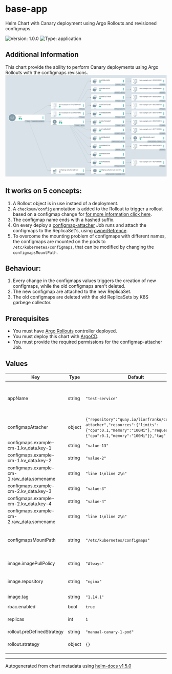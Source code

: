 # base-app

Helm Chart with Canary deployment using Argo Rollouts and revisioned configmaps.

![Version: 1.0.0](https://img.shields.io/badge/Version-1.0.0-informational?style=flat-square) ![Type: application](https://img.shields.io/badge/Type-application-informational?style=flat-square)

## Additional Information
This chart provide the ability to perform Canary deployments using Argo Rollouts with the configmaps revisions.
![](argocd.png)

## It works on 5 concepts:
1. A Rollout object is in use instaed of a deployment.
2. A `checksum/config` annotation is added to the Rollout to trigger a rollout based on a configmap change for [for more information click here](https://helm.sh/docs/howto/charts_tips_and_tricks/#automatically-roll-deployments).
3. The configmap name ends with a hashed suffix.
4. On every deploy a [configmap-attacher](https://github.com/liorfranko/configmap-attacher) Job runs and attach the configmaps to the ReplicaSet's, using [ownerRefrence](https://kubernetes.io/docs/concepts/overview/working-with-objects/owners-dependents/).
5. To overcome the mounting problem of configmaps with different names, the configmaps are mounted on the pods to `/etc/kubernetes/configmaps`, that can be modified by changing the `configmapsMountPath`.

## Behaviour:
1. Every change in the configmaps values triggers the creation of new configmaps, while the old configmaps aren't deleted.
2. The new configmap are attached to the new ReplicaSet.
3. The old configmaps are deleted with the old ReplicaSets by K8S garbege collector.

## Prerequisites
* You must have [Argo Rollouts](https://argoproj.github.io/argo-rollouts/installation/#installation) controller deployed.
* You must deploy this chart with [ArgoCD](https://argo-cd.readthedocs.io/en/stable/operator-manual/installation/#installation).
* You must provide the required permissions for the configmap-attacher Job.

## Values

| Key | Type | Default | Description |
|-----|------|---------|-------------|
| appName | string | `"test-service"` | Application name which will be used by all resources created via base chart. |
| configmapAttacher | object | `{"repository":"quay.io/liorfranko/configmap-attacher","resources":{"limits":{"cpu":0.1,"memory":"100Mi"},"requests":{"cpu":0.1,"memory":"100Mi"}},"tag":"1.0.1"}` | Variables of the configmap-attacher |
| configmaps.example-cm-1.kv_data.key-1 | string | `"value-13"` |  |
| configmaps.example-cm-1.kv_data.key-2 | string | `"value-2"` |  |
| configmaps.example-cm-1.raw_data.somename | string | `"line 1\nline 2\n"` |  |
| configmaps.example-cm-2.kv_data.key-3 | string | `"value-3"` |  |
| configmaps.example-cm-2.kv_data.key-4 | string | `"value-4"` |  |
| configmaps.example-cm-2.raw_data.somename | string | `"line 1\nline 2\n"` |  |
| configmapsMountPath | string | `"/etc/kubernetes/configmaps"` | Allows to define custom configMap objects with custom content |
| image.imagePullPolicy | string | `"Always"` | ImagePullPolicy applied to application |
| image.repository | string | `"nginx"` | Repository applied to application |
| image.tag | string | `"1.14.1"` | Tag applied to application |
| rbac.enabled | bool | `true` |  |
| replicas | int | `1` | The number of application pods to run |
| rollout.preDefinedStrategy | string | `"manual-canary-1-pod"` |  |
| rollout.strategy | object | `{}` | Use custom strategy of the argo rollout |

----------------------------------------------
Autogenerated from chart metadata using [helm-docs v1.5.0](https://github.com/norwoodj/helm-docs/releases/v1.5.0)
